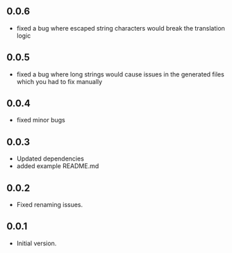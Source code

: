 ## 0.0.6
- fixed a bug where escaped string characters would break the translation logic
## 0.0.5
- fixed a bug where long strings would cause issues in the generated files which you had to fix manually
## 0.0.4
- fixed minor bugs
## 0.0.3

- Updated dependencies
- added example README.md
## 0.0.2

- Fixed renaming issues.
## 0.0.1

- Initial version.
